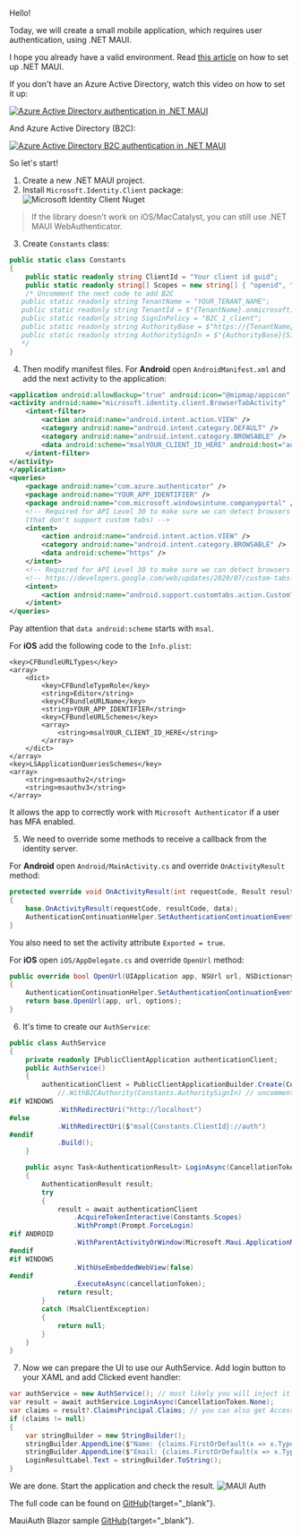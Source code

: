 Hello!

Today, we will create a small mobile application, which requires user authentication, using .NET MAUI.

I hope you already have a valid environment. Read [this article](./articles/The-first-project-with-.NET-MAUI) on how to set up .NET MAUI.

If you don't have an Azure Active Directory, watch this video on how to set it up:

[![Azure Active Directory authentication in .NET MAUI](https://img.youtube.com/vi/3RGX5mVRXSs/0.jpg)](https://www.youtube.com/watch?v=3RGX5mVRXSs)
 
And Azure Active Directory (B2C):

[![Azure Active Directory B2C authentication in .NET MAUI](https://img.youtube.com/vi/sTPWF2O456U/0.jpg)](https://www.youtube.com/watch?v=sTPWF2O456U)

So let's start!
1. Create a new .NET MAUI project.
2. Install `Microsoft.Identity.Client` package:
![Microsoft Identity Client Nuget](https://ik.imagekit.io/VladislavAntonyuk/vladislavantonyuk/articles/13/microsoft-identity-client-nuget.png)

> If the library doesn't work on iOS/MacCatalyst, you can still use .NET MAUI WebAuthenticator.

3. Create `Constants` class:
```csharp
public static class Constants
{
    public static readonly string ClientId = "Your client id guid";
    public static readonly string[] Scopes = new string[] { "openid", "offline_access" };
    /* Uncomment the next code to add B2C
   public static readonly string TenantName = "YOUR_TENANT_NAME";
   public static readonly string TenantId = $"{TenantName}.onmicrosoft.com";
   public static readonly string SignInPolicy = "B2C_1_client";
   public static readonly string AuthorityBase = $"https://{TenantName}.b2clogin.com/tfp/{TenantId}/";
   public static readonly string AuthoritySignIn = $"{AuthorityBase}{SignInPolicy}";
   */
}
```
4. Then modify manifest files.
For **Android** open `AndroidManifest.xml` and add the next activity to the application:
```xml
<application android:allowBackup="true" android:icon="@mipmap/appicon" android:roundIcon="@mipmap/appicon_round">
<activity android:name="microsoft.identity.client.BrowserTabActivity"  android:exported="true">
	<intent-filter>
		<action android:name="android.intent.action.VIEW" />
		<category android:name="android.intent.category.DEFAULT" />
		<category android:name="android.intent.category.BROWSABLE" />
		<data android:scheme="msalYOUR_CLIENT_ID_HERE" android:host="auth" />
	</intent-filter>
</activity>
</application>
<queries>
	<package android:name="com.azure.authenticator" />
	<package android:name="YOUR_APP_IDENTIFIER" />
	<package android:name="com.microsoft.windowsintune.companyportal" />
	<!-- Required for API Level 30 to make sure we can detect browsers
    (that don't support custom tabs) -->
	<intent>
		<action android:name="android.intent.action.VIEW" />
		<category android:name="android.intent.category.BROWSABLE" />
		<data android:scheme="https" />
	</intent>
	<!-- Required for API Level 30 to make sure we can detect browsers that support custom tabs -->
	<!-- https://developers.google.com/web/updates/2020/07/custom-tabs-android-11#detecting_browsers_that_support_custom_tabs -->
	<intent>
		<action android:name="android.support.customtabs.action.CustomTabsService" />
	</intent>
</queries>
```
Pay attention that `data android:scheme` starts with `msal`.

For **iOS** add the following code to the `Info.plist`:
```
<key>CFBundleURLTypes</key>
<array>
	<dict>
		<key>CFBundleTypeRole</key>
		<string>Editor</string>
		<key>CFBundleURLName</key>
		<string>YOUR_APP_IDENTIFIER</string>
		<key>CFBundleURLSchemes</key>
		<array>
			<string>msalYOUR_CLIENT_ID_HERE</string>
		</array>
	</dict>
</array>
<key>LSApplicationQueriesSchemes</key>
<array>
	<string>msauthv2</string>
	<string>msauthv3</string>
</array>
```
It allows the app to correctly work with `Microsoft Authenticator` if a user has MFA enabled.

5. We need to override some methods to receive a callback from the identity server.

For **Android** open `Android/MainActivity.cs` and override `OnActivityResult` method:
```csharp
protected override void OnActivityResult(int requestCode, Result resultCode, Intent? data)
{
    base.OnActivityResult(requestCode, resultCode, data);
    AuthenticationContinuationHelper.SetAuthenticationContinuationEventArgs(requestCode, resultCode, data);
}
```
You also need to set the activity attribute `Exported = true`.

For **iOS** open `iOS/AppDelegate.cs` and override `OpenUrl` method:
```csharp
public override bool OpenUrl(UIApplication app, NSUrl url, NSDictionary options)
{
    AuthenticationContinuationHelper.SetAuthenticationContinuationEventArgs(url);
    return base.OpenUrl(app, url, options);
}
```

6. It's time to create our `AuthService`:
```csharp
public class AuthService
{
    private readonly IPublicClientApplication authenticationClient;
    public AuthService()
    {
        authenticationClient = PublicClientApplicationBuilder.Create(Constants.ClientId)
            //.WithB2CAuthority(Constants.AuthoritySignIn) // uncomment to support B2C
#if WINDOWS
            .WithRedirectUri("http://localhost")
#else
            .WithRedirectUri($"msal{Constants.ClientId}://auth")
#endif
            .Build();
    }

    public async Task<AuthenticationResult> LoginAsync(CancellationToken cancellationToken)
    {
        AuthenticationResult result;
        try
        {
            result = await authenticationClient
                .AcquireTokenInteractive(Constants.Scopes)
                .WithPrompt(Prompt.ForceLogin)
#if ANDROID
                .WithParentActivityOrWindow(Microsoft.Maui.ApplicationModel.Platform.CurrentActivity)
#endif
#if WINDOWS
				.WithUseEmbeddedWebView(false)				
#endif
                .ExecuteAsync(cancellationToken);
            return result;
        }
        catch (MsalClientException)
        {
            return null;
        }
    }
}
```

7. Now we can prepare the UI to use our AuthService.
Add login button to your XAML and add Clicked event handler:
```csharp
var authService = new AuthService(); // most likely you will inject it in the constructor, but for simplicity let's initialize it here
var result = await authService.LoginAsync(CancellationToken.None);
var claims = result?.ClaimsPrincipal.Claims; // you can also get AccessToken or IdToken from result if you need it
if (claims != null)
{
	var stringBuilder = new StringBuilder();
	stringBuilder.AppendLine($"Name: {claims.FirstOrDefault(x => x.Type.Equals("name"))?.Value}");
	stringBuilder.AppendLine($"Email: {claims.FirstOrDefault(x => x.Type.Equals("preferred_username"))?.Value}");
	LoginResultLabel.Text = stringBuilder.ToString();
}
```

We are done. Start the application and check the result.
![MAUI Auth](https://ik.imagekit.io/VladislavAntonyuk/vladislavantonyuk/articles/13/maui-auth.gif)

The full code can be found on [GitHub](https://github.com/VladislavAntonyuk/MauiSamples/tree/main/Auth/MauiAuth){target="_blank"}.

MauiAuth Blazor sample [GitHub](https://github.com/VladislavAntonyuk/MauiSamples/tree/main/Auth/MauiAuthBlazor){target="_blank"}.

